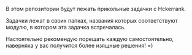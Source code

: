 В этом репозитории будут лежать прикольные задачки с Hckerrank.

Задачки лежат в своих папках, названия которых соответствуют модулю, в котором эта задачка встречалась.

Настоятельно рекомендую порешать каждую самостоятельно, наверняка у вас получится более изящные решения! =)